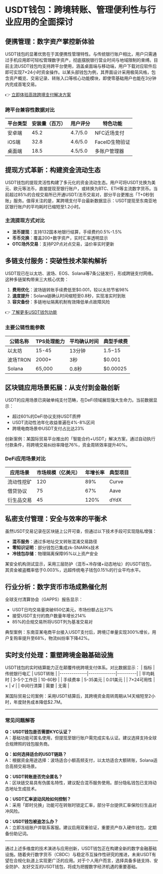 # USDT钱包：跨境转账、管理便利性与行业应用的全面探讨

## 便携管理：数字资产掌控新体验
USDT钱包的显著优势在于其便携性管理特性。与传统银行账户相比，用户只需通过手机应用即可轻松管理数字资产，彻底摆脱银行营业时间与地域限制的束缚。目前主流USDT钱包均支持跨平台使用，涵盖桌面端与移动端，用户下载对应软件后即可实现7×24小时资金操作。以某头部钱包为例，其界面设计采用极简风格，包含资产概览、交易记录、转账入口等核心功能模块，即使零基础用户也能在3分钟内完成首笔交易。

👉 [立即体验高效跨境支付解决方案](https://bit.ly/okx_welcome)

### 跨平台兼容性数据对比
| 平台类型 | 安装量（百万） | 用户评分 | 特色功能 |
|---------|---------------|----------|----------|
| 安卓端   | 45.2          | 4.7/5.0  | NFC近场支付 |
| iOS端    | 32.8          | 4.6/5.0  | FaceID生物验证 |
| 桌面端   | 18.5          | 4.5/5.0  | 多账户管理器 |

## 提现方式革新：构建资金流动生态
USDT钱包的提现灵活性构建了多元化的资金流动生态。用户可将USDT兑换为美元、欧元等法币，直接提现至银行账户，或转换为BTC、ETH等主流数字货币。当前超过85%的合规交易所已开通USDT/法币交易对，部分平台更推出「T+0秒到账」服务。值得关注的是，某跨境支付平台最新数据显示：USDT提现至东南亚地区银行账户的平均耗时已缩短至1.2小时。

### 主流提现方式对比
- **法币提现**：支持132国本地银行结算，手续费约0.5%-1.5%
- **币币兑换**：覆盖200+数字资产，实时汇率透明显示
- **OTC场外交易**：支持P2P点对点交易，溢价率实时更新

## 多链支付服务：突破性技术架构解析
USDT现已在以太坊、波场、EOS、Solana等7条公链发行，形成跨链支付网络。这种多链架构带来三大核心优势：
1. **费用优化**：波场链转账手续费低至$0.001，较以太坊节省98%
2. **速度提升**：Solana链确认时间缩短至0.8秒，实现准实时到账
3. **容灾备份**：多链地址隔离机制有效降低单点故障风险

👉 [了解更多USDT钱包功能](https://bit.ly/okx_welcome)

### 主要公链性能参数
| 公链名称   | TPS处理能力 | 平均确认时间 | 典型手续费 |
|-----------|------------|--------------|------------|
| 以太坊     | 15-45      | 13分钟       | $1.5-$15   |
| 波场TRON   | 2000+      | 3秒          | $0.001     |
| Solana     | 65,000     | 0.8秒        | $0.00025   |

## 区块链应用场景拓展：从支付到金融创新
USDT的应用场景已突破单纯支付范畴，在DeFi领域展现强大生命力。当前数据显示：
- 超过60%的DeFi协议支持USDT质押
- USDT流动性池年化收益普遍在4%-8%区间
- 跨境电商场景中USDT支付占比达23%

创新案例：某国际贸易平台推出的「智能合约+USDT」解决方案，通过自动执行付款条件，将跨境交易纠纷率降低76%，资金周转效率提升40%。

### DeFi应用场景对比
| 应用场景   | 市场规模（亿美元） | 年增长率 | 典型项目 |
|-----------|--------------------|----------|----------|
| 流动性挖矿 | 120                | 89%      | Curve    |
| 借贷协议   | 75                 | 67%      | Aave     |
| 衍生品交易 | 45                 | 120%     | dYdX     |

## 私密支付管理：安全与效率的平衡术
虽然USDT交易记录在区块链上公开可查，但通过以下技术手段可实现隐私增强：
- **混币服务**：通过多地址交叉转账混淆交易路径
- **零知识证明**：部分钱包已集成zk-SNARKs技术
- **冷钱包存储**：物理隔离保障95%以上资产安全

某安全机构测试显示，采用三层防护（混币+冷存储+动态地址）的USDT钱包，其资金被盗概率低于0.003%，远超传统电子钱包0.15%的行业平均水平。

## 行业分析：数字货币市场成熟催化剂
全球支付清算协会（GAPPS）报告显示：
- USDT日均交易量突破650亿美元，市场份额占比37%
- 接受USDT支付的商户数量年增长214%
- 85%的合规交易所将USDT列为基准交易对

典型案例：东南亚某电商平台接入USDT支付后，跨境订单量实现300%增长，用户复购率提升至68%，物流纠纷率下降42%。

## 实时支付处理：重塑跨境金融基础设施
USDT钱包的实时结算能力正在颠覆传统跨境支付体系。对比数据显示：
| 指标         | 传统银行电汇 | USDT转账 |
|--------------|--------------|----------|
| 平均耗时     | 3-5个工作日  | 10-60秒  |
| 手续费率     | 5-35美元     | 0.01美元   |
| 7×24可用性   | ×            | √        |
| 中间行清算   | 需要         | 无需     |

某国际贸易公司案例：采用USDT结算后，其跨境资金周转周期从14天缩短至2小时，年度财务成本降低$2.7M。

---

### 常见问题解答

**Q：USDT钱包是否需要KYC认证？**  
A：基础功能可匿名使用，但提现至银行账户需完成实名认证。建议选择支持全球合规牌照的钱包服务商。

**Q：如何选择适合的USDT链路？**  
A：根据资金用途选择：波场适合小额高频支付，以太坊适合大额转账，Solana适合高频交易场景。

**Q：USDT转账是否完全匿名？**  
A：区块链交易具有伪匿名特性，建议配合混币服务使用。部分隐私钱包已支持动态地址生成技术。

**Q：USDT汇率波动风险如何控制？**  
A：采用「即时兑换」功能可在转账时锁定汇率，部分平台提供汇率保险衍生品对冲风险。

**Q：USDT钱包被盗怎么办？**  
A：立即冻结账户并联系客服。建议启用双重验证，重要资产存入硬件钱包，定期备份助记词。

---

通过上述多维度的技术演进与应用创新，USDT钱包正在构建全新的数字金融基础设施。随着央行数字货币（CBDC）与稳定币互操作性研究的推进，未来USDT有望在合规化轨道上实现更广泛的应用。对于个人用户而言，选择具备多链支持、安全防护、友好交互的USDT钱包，将成为把握数字经济机遇的重要基础。
